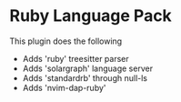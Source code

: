 # Ruby Language Pack

This plugin does the following

- Adds 'ruby' treesitter parser
- Adds 'solargraph' language server
- Adds 'standardrb' through null-ls
- Adds 'nvim-dap-ruby'

<!-- vim: set ft=markdown: -->